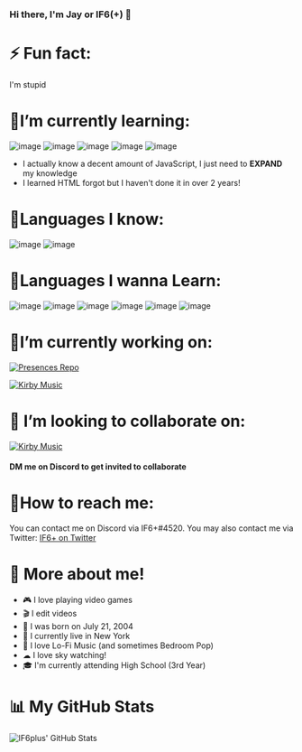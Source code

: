 ### Hi there, I'm Jay or IF6(+) 👋

# ⚡ Fun fact: 
I'm stupid

# 🌱I’m currently learning:
![image](	https://img.shields.io/badge/HTML5-E34F26?style=for-the-badge&logo=html5&logoColor=white) ![image](https://img.shields.io/badge/Vue.js-35495E?style=for-the-badge&logo=vue.js&logoColor=4FC08D) ![image](https://img.shields.io/badge/React-20232A?style=for-the-badge&logo=react&logoColor=61DAFB) ![image](https://img.shields.io/badge/CSS-239120?&style=for-the-badge&logo=css3&logoColor=white) ![image](https://img.shields.io/badge/JavaScript-F7DF1E?style=for-the-badge&logo=javascript&logoColor=black)
- I actually know a decent amount of JavaScript, I just need to **EXPAND** my knowledge
- I learned HTML forgot but I haven't done it in over 2 years!

# 🧠Languages I know: 
![image](	https://img.shields.io/badge/HTML5-E34F26?style=for-the-badge&logo=html5&logoColor=white) ![image](https://img.shields.io/badge/JavaScript-F7DF1E?style=for-the-badge&logo=javascript&logoColor=black)

# 💭Languages I wanna Learn:
![image](https://img.shields.io/badge/C%2B%2B-00599C?style=for-the-badge&logo=c%2B%2B&logoColor=white) ![image](	https://img.shields.io/badge/C-00599C?style=for-the-badge&logo=c&logoColor=white) ![image](https://img.shields.io/badge/Java-ED8B00?style=for-the-badge&logo=java&logoColor=white) ![image](https://img.shields.io/badge/Bootstrap-563D7C?style=for-the-badge&logo=bootstrap&logoColor=white) ![image](https://img.shields.io/badge/next.js-000000?style=for-the-badge&logo=next.js&logoColor=white) ![image](https://img.shields.io/badge/typescrpt-000000?style=for-the-badge&logo=typescript&logoColor=1974D2)

# 📝I’m currently working on:

[![Presences Repo](https://github-readme-stats.vercel.app/api/pin/?username=IF6plus&repo=Presences)](https://github.com/IF6plus/Presences)

<a href="https://top.gg/bot/721846240890978369">
  <img src="https://top.gg/api/widget/721846240890978369.svg" alt="Kirby Music" />
  </a>

# 🤝 I’m looking to collaborate on:
 <a href="https://top.gg/bot/721846240890978369">
  <img src="https://top.gg/api/widget/721846240890978369.svg" alt="Kirby Music" />
  </a>

#### DM me on Discord to get invited to collaborate

# 📩How to reach me:
You can contact me on Discord via IF6+#4520. 
You may also contact me via Twitter: [IF6+ on Twitter](https://twitter.com/IF6plus)

# 👤 More about me!
- 🎮 I love playing video games 
- 🎬 I edit videos 
- 👶 I was born on July 21, 2004
- 📍 I currently live in New York
- 🎵 I love Lo-Fi Music (and sometimes Bedroom Pop)
- ☁ I love sky watching!
- 🎓 I'm currently attending High School (3rd Year)
# 📊 My GitHub Stats
![IF6plus' GitHub Stats](https://github-readme-stats.vercel.app/api?username=IF6plus&bg_color=70,914ec2,63b7e6&title_color=324bad&text_color=5f1d8a&show_icons=true&icon_color=1974D2)
